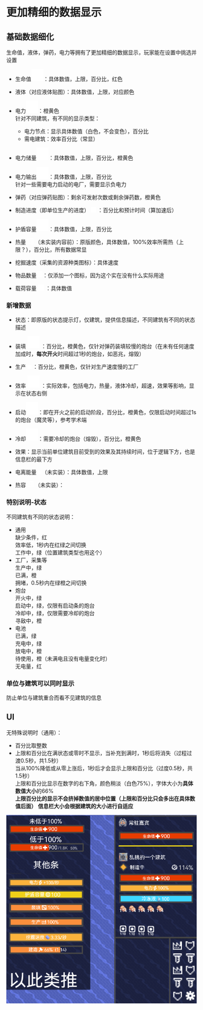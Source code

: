 # 更加精细的数据显示
## 基础数据细化
生命值，液体，弹药，电力等拥有了更加精细的数据显示，玩家能在设置中挑选并设置  
- 生命值![alt text](图/health.png)：具体数值，上限，百分比，红色  

- 液体（对应液体贴图）：具体数值，上限，对应颜色  
- 电力![alt text](图/lighting.png)：橙黄色  
针对不同建筑，有不同的显示类型：  
  - 电力节点：显示具体数值（白色，不会变色），百分比  
  - 需电建筑：效率百分比（常显）
- 电力储量![alt text](图/battery.png)：具体数值，上限，百分比，橙黄色
- 电力输出![alt text](图/lighting.png)：具体数值，上限，百分比  
针对一些需要电力启动的电厂，需要显示负电力
- 弹药（对应弹药贴图）：剩余可发射次数或剩余弹药数，橙黄色
- 制造进度（即单位生产的进度） ![alt text](图/hammer.png) ：百分比和预计时间（算加速后）
- 护盾容量![alt text](图/shields.png)：具体数值，上限，百分比
- 热量 ![alt text](图/heat.png) （未实装内容前）：原版颜色，具体数值，100%效率所需热（上限？），百分比，所有数据常显
- 挖掘速度（采集的资源种类图标）：具体速度
- 物品数量![alt text](图/totalitem.png)：仅添加一个图标，因为这个实在没有什么实际用途
- 载荷容量 ![alt text](图/loadcapacity.png) ：具体数值
### 新增数据
- 状态：即原版的状态提示灯，仅建筑，提供信息描述，不同建筑有不同的状态描述
- 装填 ![alt text](图/ammunition-reloading.png) ：百分比，橙黄色，仅针对弹药装填较慢的炮台（在未有任何速度加成时，**每次开火**时间超过1秒的炮台，如恶兆，熔毁）
- 生产 ![alt text](图/crafting.png) ：百分比，橙黄色，仅针对生产速度慢的工厂
- 效率 ![alt text](图/efficiency.png) ：实际效率，包括电力，热量，液体冷却，超速，效果等影响，显示在状态右侧
- 启动![alt text](图/clock.png)：即在开火之前的启动阶段，百分比，橙黄色，仅限启动时间超过1s的炮台（魔灵等），参考学术端
- 冷却![alt text](图/clock.png)：需要冷却的炮台（熔毁），百分比，橙黄色
- 效果：显示当前单位建筑目前受到的效果及其持续时间，位于逻辑下方，也是信息栏的最下方
- 电离能量 ![alt text](图/power.png)（未实装）：具体数值，上限

- 热容 ![alt text](图/heat.png) （未实装）：

### 特别说明-状态
不同建筑有不同的状态说明：  
- 通用  
缺少条件，红  
效率低，1秒内在红绿之间切换  
工作中，绿（位置建筑类型也用这个）
- 工厂，采集等  
生产中，绿  
已满，橙  
拥堵，0.5秒内在绿橙之间切换
- 炮台  
开火中，绿  
启动中，绿，仅限有启动条的炮台  
冷却中，绿，仅限需要冷却的炮台  
寻敌中，橙  
- 电池  
已满，绿  
充电中，绿    
放电中，橙   
待使用，橙（未满电且没有电量变化时）  
无电量，红
### 单位与建筑可以同时显示
防止单位与建筑重合而看不见建筑的信息  
## UI
无特殊说明时（通用）：    
- 百分比取整数  
- 上限和百分比在满状态或零时不显示，当补充到满时，1秒后将消失（过程过渡0.5秒，共1.5秒）  
当从100%降低或从零上涨后，1秒后才会显示上限和百分比（过度0.5秒，共1.5秒）  
上限和百分比显示在数字的右下角，颜色稍淡（白色75%），字体大小为**具体数值大小**的66%  
**上限百分比的显示不会挤掉数值的居中位置（上限和百分比只会多出在具体数值后面）**
**信息栏大小会根据建筑的大小进行自适应**
  
![alt text](图/信息栏.png)
